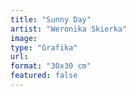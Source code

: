 ```yaml
---
title: "Sunny Day"
artist: "Weronika Skierka"
image:
type: "Grafika"
url:
format: "30x30 cm"
featured: false
---
```

